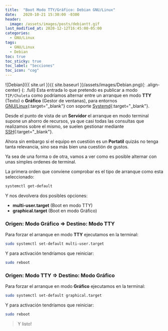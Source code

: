 ```yaml
---
title:  "Boot Modo TTY/Gráfico: Debian GNU/Linux"
date:   2020-10-21 15:30:00 -0300
header:
  image: /assets/images/posts/debiantt.gif
last_modified_at: 2020-12-12T16:45:00-05:00
categories:
  - GNU/Linux
tags:
  - GNU/Linux
  - Debian
toc: true
toc_sticky: true
toc_label: "Secciones"
toc_icon: "cog"
---
```


![Debian]({{ site.url }}{{ site.baseurl }}/assets/images/Debian.png){: .align-center}
{: .full}
Esta entrada lo que pretendo es publicar a modo `TIP/Chuleta` como podríamos alternar entre un arranque en modo **TTY** (Texto) o **Gráfico** (Gestor de ventanas), para entornos [GNU/Linux](https://es.wikipedia.org/wiki/GNU/Linux){:target="_blank"} con soporte [Systemd](https://es.wikipedia.org/wiki/Systemd){:target="_blank"}.

Desde el punto de vista de un **Servidor** el arranque en modo terminal supone un ahorro de recursos, ya que casi todas las consultas que realizamos sobre el mismo, se suelen gestionar mediante [SSH](https://es.wikipedia.org/wiki/Secure_Shell){:target="_blank"}.

Ahora sin embargo si el equipo en cuestión es un **Portatil** quizás no tenga tanta relevancia, sino sea más bien una cuestión de gustos.

Ya sea de una forma o de otra, vamos a ver como es posible alternar con unas simples ordenes de terminal.

La primera orden que conviene comprobar es el tipo de arranque como esta seleccionado:

```bash
systemctl get-default
```

Y nos devolvera dos posibles opciones:

- **multi-user.target** (Boot en modo TTY)
- **graphical.target** (Boot en modo Gráfico)

### Origen: Modo Gráfico ⇒ Destino: Modo TTY

Para forzar el arranque en modo **TTY** ejecutamos en la terminal:

```bash
sudo systemctl set-default multi-user.target
```

Y para activación tendríamos que reiniciar:

```bash
sudo reboot
```

### Origen: Modo TTY ⇒ Destino: Modo Gráfico

Para forzar el arranque en modo **Gráfico** ejecutamos en la terminal:

```bash
sudo systemctl set-default graphical.target
```

Y para activación tendríamos que reiniciar:

```bash
sudo reboot
```

> Y listo!
